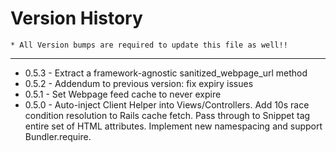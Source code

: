 Version History
====
    * All Version bumps are required to update this file as well!!
----

* 0.5.3 - Extract a framework-agnostic sanitized_webpage_url method
* 0.5.2 - Addendum to previous version: fix expiry issues
* 0.5.1 - Set Webpage feed cache to never expire
* 0.5.0 - Auto-inject Client Helper into Views/Controllers. Add 10s race condition resolution to Rails cache fetch. Pass through to Snippet tag entire set of HTML attributes. Implement new namespacing and support Bundler.require.

